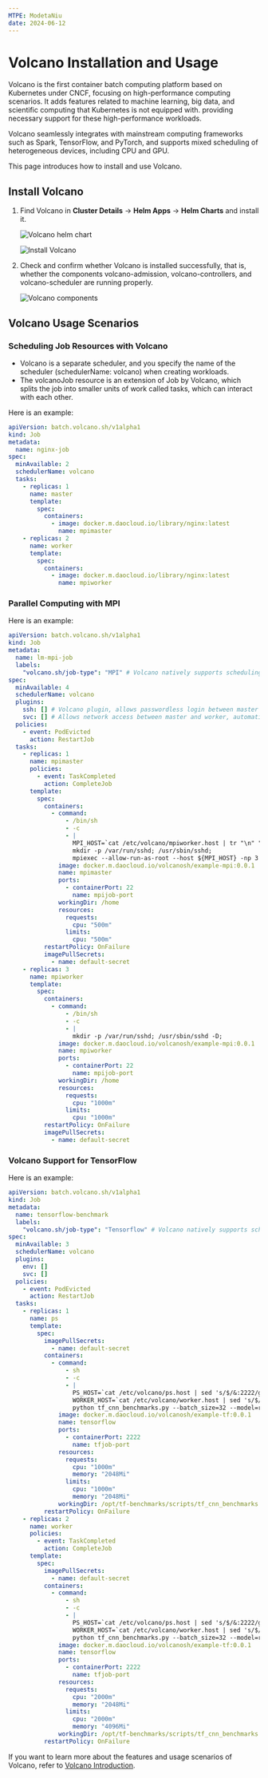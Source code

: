 ```yaml
---
MTPE: ModetaNiu
date: 2024-06-12
---
```


# Volcano Installation and Usage

Volcano is the first container batch computing platform based on Kubernetes under CNCF, focusing on 
high-performance computing scenarios.
It adds features related to machine learning, big data, and scientific computing that Kubernetes is not equipped with. 
providing necessary support for these high-performance workloads.

Volcano seamlessly integrates with mainstream computing frameworks such as Spark, TensorFlow, and PyTorch, 
and supports mixed scheduling of heterogeneous devices, including CPU and GPU.

This page introduces how to install and use Volcano.

## Install Volcano

1. Find Volcano in **Cluster Details** -> **Helm Apps** -> **Helm Charts** and install it.

    ![Volcano helm chart](../../images/volcano-01.png)
   
    ![Install Volcano](../../images/volcano-02.png)

2. Check and confirm whether Volcano is installed successfully, that is, whether the components volcano-admission, 
   volcano-controllers, and volcano-scheduler are running properly.

    ![Volcano components](../../images/volcano-03.png)

## Volcano Usage Scenarios

### Scheduling Job Resources with Volcano

- Volcano is a separate scheduler, and you specify the name of the scheduler (schedulerName: volcano) when creating workloads.
- The volcanoJob resource is an extension of Job by Volcano, which splits the job into smaller units of work called tasks, 
  which can interact with each other.

Here is an example:

```yaml
apiVersion: batch.volcano.sh/v1alpha1
kind: Job
metadata:
  name: nginx-job
spec:
  minAvailable: 2
  schedulerName: volcano
  tasks:
    - replicas: 1
      name: master
      template:
        spec:
          containers:
            - image: docker.m.daocloud.io/library/nginx:latest
              name: mpimaster
    - replicas: 2
      name: worker
      template:
        spec:
          containers:
            - image: docker.m.daocloud.io/library/nginx:latest
              name: mpiworker
```

### Parallel Computing with MPI

Here is an example:

```yaml
apiVersion: batch.volcano.sh/v1alpha1
kind: Job
metadata:
  name: lm-mpi-job
  labels:
    "volcano.sh/job-type": "MPI" # Volcano natively supports scheduling MPI jobs
spec:
  minAvailable: 4
  schedulerName: volcano
  plugins:
    ssh: [] # Volcano plugin, allows passwordless login between master and worker
    svc: [] # Allows network access between master and worker, automatically creates headless svc resources
  policies:
    - event: PodEvicted
      action: RestartJob
  tasks:
    - replicas: 1
      name: mpimaster
      policies:
        - event: TaskCompleted
          action: CompleteJob
      template:
        spec:
          containers:
            - command:
                - /bin/sh
                - -c
                - |
                  MPI_HOST=`cat /etc/volcano/mpiworker.host | tr "\n" ","`;
                  mkdir -p /var/run/sshd; /usr/sbin/sshd;
                  mpiexec --allow-run-as-root --host ${MPI_HOST} -np 3 mpi_hello_world;
              image: docker.m.daocloud.io/volcanosh/example-mpi:0.0.1
              name: mpimaster
              ports:
                - containerPort: 22
                  name: mpijob-port
              workingDir: /home
              resources:
                requests:
                  cpu: "500m"
                limits:
                  cpu: "500m"
          restartPolicy: OnFailure
          imagePullSecrets:
            - name: default-secret
    - replicas: 3
      name: mpiworker
      template:
        spec:
          containers:
            - command:
                - /bin/sh
                - -c
                - |
                  mkdir -p /var/run/sshd; /usr/sbin/sshd -D;
              image: docker.m.daocloud.io/volcanosh/example-mpi:0.0.1
              name: mpiworker
              ports:
                - containerPort: 22
                  name: mpijob-port
              workingDir: /home
              resources:
                requests:
                  cpu: "1000m"
                limits:
                  cpu: "1000m"
          restartPolicy: OnFailure
          imagePullSecrets:
            - name: default-secret
```

### Volcano Support for TensorFlow

Here is an example:

```yaml
apiVersion: batch.volcano.sh/v1alpha1
kind: Job
metadata:
  name: tensorflow-benchmark
  labels:
    "volcano.sh/job-type": "Tensorflow" # Volcano natively supports scheduling TensorFlow jobs
spec:
  minAvailable: 3
  schedulerName: volcano
  plugins:
    env: []
    svc: []
  policies:
    - event: PodEvicted
      action: RestartJob
  tasks:
    - replicas: 1
      name: ps
      template:
        spec:
          imagePullSecrets:
            - name: default-secret
          containers:
            - command:
                - sh
                - -c
                - |
                  PS_HOST=`cat /etc/volcano/ps.host | sed 's/$/&:2222/g' | tr "\n" ","`;
                  WORKER_HOST=`cat /etc/volcano/worker.host | sed 's/$/&:2222/g' | tr "\n" ","`;
                  python tf_cnn_benchmarks.py --batch_size=32 --model=resnet50 --variable_update=parameter_server --flush_stdout=true --num_gpus=1 --local_parameter_device=cpu --device=cpu --data_format=NHWC --job_name=ps --task_index=${VK_TASK_INDEX} --ps_hosts=${PS_HOST} --worker_hosts=${WORKER_HOST}
              image: docker.m.daocloud.io/volcanosh/example-tf:0.0.1
              name: tensorflow
              ports:
                - containerPort: 2222
                  name: tfjob-port
              resources:
                requests:
                  cpu: "1000m"
                  memory: "2048Mi"
                limits:
                  cpu: "1000m"
                  memory: "2048Mi"
              workingDir: /opt/tf-benchmarks/scripts/tf_cnn_benchmarks
          restartPolicy: OnFailure
    - replicas: 2
      name: worker
      policies:
        - event: TaskCompleted
          action: CompleteJob
      template:
        spec:
          imagePullSecrets:
            - name: default-secret
          containers:
            - command:
                - sh
                - -c
                - |
                  PS_HOST=`cat /etc/volcano/ps.host | sed 's/$/&:2222/g' | tr "\n" ","`;
                  WORKER_HOST=`cat /etc/volcano/worker.host | sed 's/$/&:2222/g' | tr "\n" ","`;
                  python tf_cnn_benchmarks.py --batch_size=32 --model=resnet50 --variable_update=parameter_server --flush_stdout=true --num_gpus=1 --local_parameter_device=cpu --device=cpu --data_format=NHWC --job_name=worker --task_index=${VK_TASK_INDEX} --ps_hosts=${PS_HOST} --worker_hosts=${WORKER_HOST}
              image: docker.m.daocloud.io/volcanosh/example-tf:0.0.1
              name: tensorflow
              ports:
                - containerPort: 2222
                  name: tfjob-port
              resources:
                requests:
                  cpu: "2000m"
                  memory: "2048Mi"
                limits:
                  cpu: "2000m"
                  memory: "4096Mi"
              workingDir: /opt/tf-benchmarks/scripts/tf_cnn_benchmarks
          restartPolicy: OnFailure
```

If you want to learn more about the features and usage scenarios of Volcano,
refer to [Volcano Introduction](https://volcano.sh/en/docs/).
